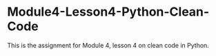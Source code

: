 # Module4-Lesson4-Python-Clean-Code

This is the assignment for Module 4, lesson 4 on clean code in Python.

